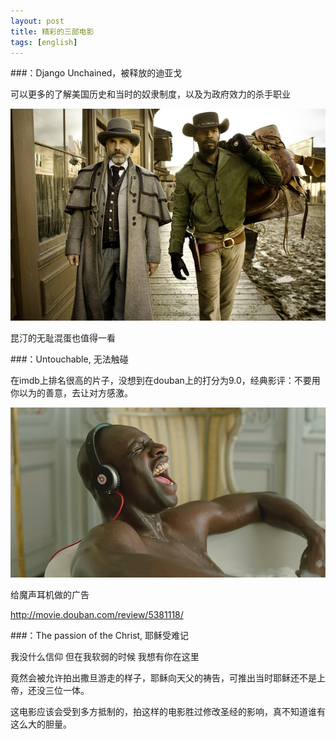 ```yaml
---
layout: post
title: 精彩的三部电影 
tags: [english]
---
```


###：Django Unchained，被释放的迪亚戈

可以更多的了解美国历史和当时的奴隶制度，以及为政府效力的杀手职业

![Django](/images/django.jpg)

昆汀的无耻混蛋也值得一看

###：Untouchable, 无法触碰

在imdb上排名很高的片子，没想到在douban上的打分为9.0，经典影评：不要用你以为的善意，去让对方感激。

![Untouchable](/images/untouchable.jpg)

给魔声耳机做的广告

<http://movie.douban.com/review/5381118/>

###：The passion of the Christ, 耶稣受难记

我没什么信仰 但在我软弱的时候 我想有你在这里

竟然会被允许拍出撒旦游走的样子，耶稣向天父的祷告，可推出当时耶稣还不是上帝，还没三位一体。

这电影应该会受到多方抵制的，拍这样的电影胜过修改圣经的影响，真不知道谁有这么大的胆量。

